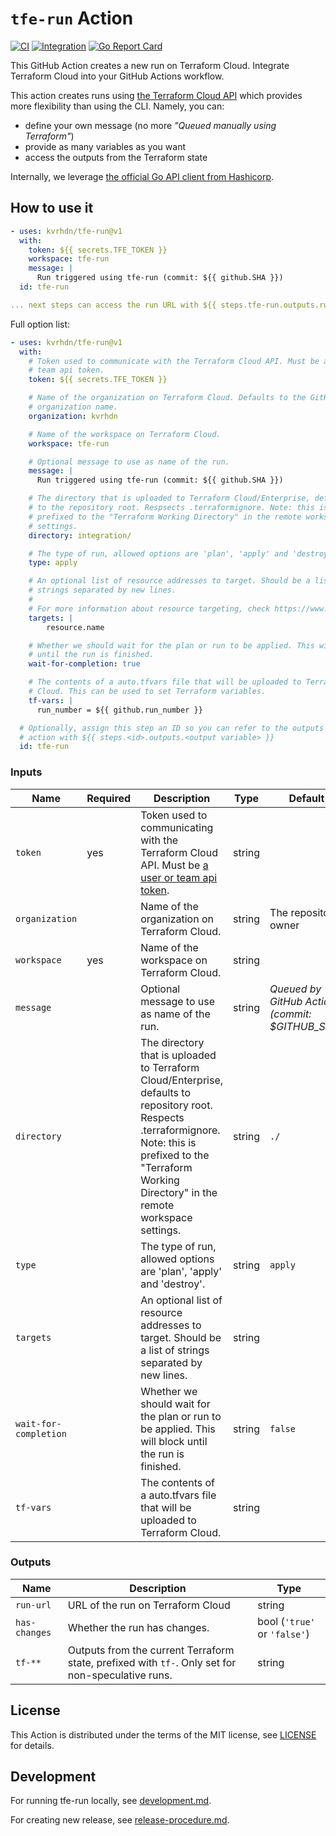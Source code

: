 # `tfe-run` Action

[![CI](https://github.com/kvrhdn/tfe-run/workflows/CI/badge.svg)](https://github.com/kvrhdn/tfe-run/actions?query=workflow%3ACI)
[![Integration](https://github.com/kvrhdn/tfe-run/workflows/Integration/badge.svg)](https://github.com/kvrhdn/tfe-run/actions?query=workflow%3AIntegration)
[![Go Report Card](https://goreportcard.com/badge/github.com/kvrhdn/tfe-run)](https://goreportcard.com/report/github.com/kvrhdn/tfe-run)

This GitHub Action creates a new run on Terraform Cloud. Integrate Terraform Cloud into your GitHub Actions workflow.

This action creates runs using [the Terraform Cloud API][tfe-api] which provides more flexibility than using the CLI. Namely, you can:
- define your own message (no more _"Queued manually using Terraform"_)
- provide as many variables as you want
- access the outputs from the Terraform state

Internally, we leverage [the official Go API client from Hashicorp][go-tfe].

[tfe-api]: https://www.terraform.io/docs/cloud/run/api.html
[go-tfe]: https://github.com/hashicorp/go-tfe/

## How to use it

```yaml
- uses: kvrhdn/tfe-run@v1
  with:
    token: ${{ secrets.TFE_TOKEN }}
    workspace: tfe-run
    message: |
      Run triggered using tfe-run (commit: ${{ github.SHA }})
  id: tfe-run

... next steps can access the run URL with ${{ steps.tfe-run.outputs.run-url }}
```

Full option list:

```yaml
- uses: kvrhdn/tfe-run@v1
  with:
    # Token used to communicate with the Terraform Cloud API. Must be a user or
    # team api token.
    token: ${{ secrets.TFE_TOKEN }}

    # Name of the organization on Terraform Cloud. Defaults to the GitHub
    # organization name.
    organization: kvrhdn

    # Name of the workspace on Terraform Cloud.
    workspace: tfe-run

    # Optional message to use as name of the run.
    message: |
      Run triggered using tfe-run (commit: ${{ github.SHA }})

    # The directory that is uploaded to Terraform Cloud/Enterprise, defaults
    # to the repository root. Respsects .terraformignore. Note: this is
    # prefixed to the "Terraform Working Directory" in the remote workspace
    # settings.
    directory: integration/

    # The type of run, allowed options are 'plan', 'apply' and 'destroy'.
    type: apply

    # An optional list of resource addresses to target. Should be a list of
    # strings separated by new lines.
    #
    # For more information about resource targeting, check https://www.terraform.io/docs/commands/plan.html#resource-targeting
    targets: |
        resource.name

    # Whether we should wait for the plan or run to be applied. This will block
    # until the run is finished.
    wait-for-completion: true

    # The contents of a auto.tfvars file that will be uploaded to Terraform
    # Cloud. This can be used to set Terraform variables.
    tf-vars: |
      run_number = ${{ github.run_number }}

  # Optionally, assign this step an ID so you can refer to the outputs from the
  # action with ${{ steps.<id>.outputs.<output variable> }}
  id: tfe-run
```

### Inputs

Name           | Required | Description                                                                                                     | Type   | Default
---------------|----------|-----------------------------------------------------------------------------------------------------------------|--------|--------
`token`        | yes      | Token used to communicating with the Terraform Cloud API. Must be [a user or team api token][tfe-tokens].       | string | 
`organization` |          | Name of the organization on Terraform Cloud.                                                                    | string | The repository owner
`workspace`    | yes      | Name of the workspace on Terraform Cloud.                                                                       | string |
`message`      |          | Optional message to use as name of the run.                                                                     | string | _Queued by GitHub Actions (commit: $GITHUB_SHA)_
`directory`    |          | The directory that is uploaded to Terraform Cloud/Enterprise, defaults to repository root. Respects .terraformignore. Note: this is prefixed to the "Terraform Working Directory" in the remote workspace settings. | string | `./`
`type`         |          | The type of run, allowed options are 'plan', 'apply' and 'destroy'.                                             | string | `apply`
`targets`      |          | An optional list of resource addresses to target. Should be a list of strings separated by new lines.           | string |
`wait-for-completion` |   | Whether we should wait for the plan or run to be applied. This will block until the run is finished.            | string | `false`
`tf-vars`      |          | The contents of a auto.tfvars file that will be uploaded to Terraform Cloud.                                    | string |

[tfe-tokens]: https://www.terraform.io/docs/cloud/users-teams-organizations/api-tokens.html
[tfe-speculative-run]: https://www.terraform.io/docs/cloud/run/index.html#speculative-plans

### Outputs

Name          | Description                                                                                       | Type
--------------|---------------------------------------------------------------------------------------------------|-----
`run-url`     | URL of the run on Terraform Cloud                                                                 | string
`has-changes` | Whether the run has changes.                                                                      | bool (`'true'` or `'false'`)
`tf-**`       | Outputs from the current Terraform state, prefixed with `tf-`. Only set for non-speculative runs. | string

## License

This Action is distributed under the terms of the MIT license, see [LICENSE](./LICENSE) for details.

## Development

For running tfe-run locally, see [development.md](./doc/development.md).

For creating new release, see [release-procedure.md](./doc/release-procedure.md).
